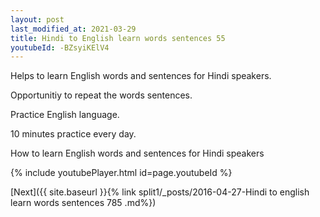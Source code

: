```yaml
---
layout: post
last_modified_at: 2021-03-29
title: Hindi to English learn words sentences 55 
youtubeId: -BZsyiKElV4
---
```

 
 
Helps to learn English words and sentences for Hindi speakers.

Opportunitiy to repeat the words sentences. 

Practice English language. 
 
10 minutes practice every day. 
 
How to learn English words and sentences for Hindi speakers 
 
{% include youtubePlayer.html id=page.youtubeId %}
 
 
[Next]({{ site.baseurl }}{% link  split1/_posts/2016-04-27-Hindi to english learn words sentences 785 .md%})
 
